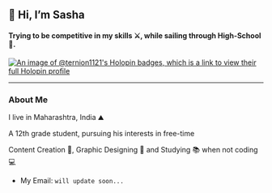 ## 👋 Hi, I’m Sasha

#### Trying to be competitive in my skills ⚔, while sailing through High-School 🎒.

 
[![An image of @ternion1121's Holopin badges, which is a link to view their full Holopin profile](https://holopin.me/ternion1121)](https://holopin.io/@ternion1121)

<hr>

### About Me

I live in Maharashtra, India ⛰

A 12th grade student, pursuing his interests in free-time 

Content Creation 📝, Graphic Designing 📸  and Studying 📚 when not coding 💻 

- My Email: `will update soon...`
